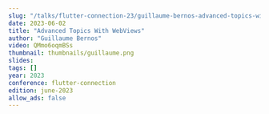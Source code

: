 ```yaml
---
slug: "/talks/flutter-connection-23/guillaume-bernos-advanced-topics-with-webviews"
date: 2023-06-02
title: "Advanced Topics With WebViews"
author: "Guillaume Bernos"
video: QMmo6oqmBSs
thumbnail: thumbnails/guillaume.png
slides:
tags: []
year: 2023
conference: flutter-connection
edition: june-2023
allow_ads: false
---
```

